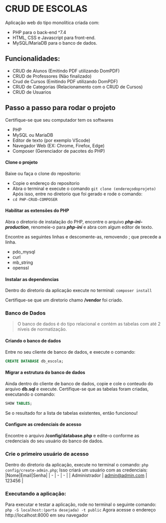 # CRUD DE ESCOLAS

Aplicação web do tipo monolítica criada com:
- PHP para o back-end ^7.4
- HTML, CSS e Javascript para front-end. 
- MySQL/MariaDB para o banco de dados.

## Funcionalidades:
- CRUD de Alunos (Emitindo PDF utilizando DomPDF)
- CRUD de Professores (Não finalizado)
- Crud de Cursos (Emitindo PDF utilizando DomPDF)
- CRUD de Categorias (Relacionamento com o CRUD de Cursos)
- CRUD de Usuarios

## Passo a passo para rodar o projeto
Certifique-se que seu computador tem os softwares
- PHP
- MySQL ou MariaDB
- Editor de texto (por exemplo VScode)
- Navegador Web (EX: Chrome, Firefox, Edge)
- Composer (Gerenciador de pacotes do PHP)

#### Clone o projeto
Baixe ou faça o clone do repositorio:
- Copie o endereço do repositorio
- Abra o terminal e execute o comando `git clone (endereçodoprojeto)`
Após isso, entre no diretorio que foi gerado e rode o comando:
- `cd PHP-CRUD-COMPOSER`

#### Habilitar as extensões do PHP
Abra o diretorio de instalação do PHP, encontre o arquivo ***php-ini-production***, renomeie-o para ***php-ini*** e abra com algum editor de texto.

Encontre as seguintes linhas e descomente-as, removendo ; que precede a linha.

- pdo_mysql
- curl
- mb_string
- openssl

#### Instalar as dependencias
Dentro do diretorio da aplicação execute no terminal:
`composer install`

Certifique-se que um diretorio chamo **/vendor** foi criado.

### Banco de Dados
> O banco de dados é do tipo relacional e contém as tabelas com até 2 niveis de normatização.

#### Criando o banco de dados
Entre no seu cliente de banco de dados, e execute o comando:
```sql 
CREATE DATABASE db_escola;  
```

#### Migrar a estrutura do banco de dados
Ainda dentro do cliente de banco de dados, copie e cole o conteudo do arquivo **db.sql** e execute.
Certifique-se que as tabelas foram criadas, executando o comando:
```sql
SHOW TABLES;
```

Se o resultado for a lista de tabelas existentes, então funcionou!

#### Configure as credenciais de acesso
Encontre o arquivo **/config/database.php** e edite-o conforme as credenciais do seu usuário do banco de dados.

### Crie o primeiro usuário de acesso
Dentro do diretorio da aplicação, execute no terminal o comando:
`php config/create-admin.php`;
Isso criará um usuário com as credenciais:
|Nome|Email|Senha|
| -  |  -  |  -  |
| Administrador | admin@admin.com | 123456 |

### Executando a aplicação:
Para executar e testar a aplicação, rode no terminal o seguinte comando:
`php -S localhost:(porta desejada) -t public`
Agora acesse o endereço http://localhost:8000 em seu navegador
